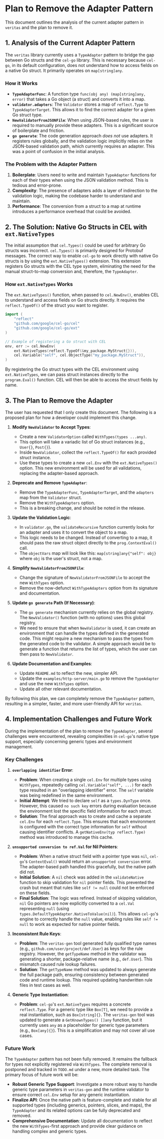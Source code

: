 # Plan to Remove the Adapter Pattern

This document outlines the analysis of the current adapter pattern in `veritas` and the plan to remove it.

## 1. Analysis of the Current Adapter Pattern

The `veritas` library currently uses a `TypeAdapter` pattern to bridge the gap between Go structs and the `cel-go` library. This is necessary because `cel-go`, in its default configuration, does not understand how to access fields on a native Go struct. It primarily operates on `map[string]any`.

### How it Works

- **`TypeAdapterFunc`**: A function type `func(obj any) (map[string]any, error)` that takes a Go object (a struct) and converts it into a map.
- **`validator.adapters`**: The `Validator` stores a map of `reflect.Type` to `TypeAdapterTarget`. This allows it to find the correct adapter for a given Go struct type.
- **`NewValidatorFromJSONFile`**: When using JSON-based rules, the user is required to manually provide these adapters. This is a significant source of boilerplate and friction.
- **`go generate`**: The code generation approach *does not* use adapters. It registers rules globally, and the validation logic implicitly relies on the JSON-based validation path, which currently requires an adapter. This was a point of confusion in the initial analysis.

### The Problem with the Adapter Pattern

1.  **Boilerplate**: Users need to write and maintain `TypeAdapter` functions for each of their types when using the JSON validation method. This is tedious and error-prone.
2.  **Complexity**: The presence of adapters adds a layer of indirection to the validation logic, making the codebase harder to understand and maintain.
3.  **Performance**: The conversion from a struct to a map at runtime introduces a performance overhead that could be avoided.

## 2. The Solution: Native Go Structs in CEL with `ext.NativeTypes`

The initial assumption that `cel.Types()` could be used for arbitrary Go structs was incorrect. `cel.Types()` is primarily designed for Protobuf messages. The correct way to enable `cel-go` to work directly with native Go structs is by using the `ext.NativeTypes()` extension. This extension registers Go structs with the CEL type system, eliminating the need for the manual struct-to-map conversion and, therefore, the `TypeAdapter`.

### How `ext.NativeTypes` Works

The `ext.NativeTypes()` function, when passed to `cel.NewEnv()`, enables CEL to understand and access fields on Go structs directly. It requires the `reflect.TypeOf()` of the struct you want to register.

```go
import (
    "reflect"
    "github.com/google/cel-go/cel"
    "github.com/google/cel-go/ext"
)

// Example of registering a Go struct with CEL
env, err := cel.NewEnv(
    ext.NativeTypes(reflect.TypeOf(&my_package.MyStruct{})),
    cel.Variable("self", cel.ObjectType("my_package.MyStruct")),
)
```

By registering the Go struct types with the CEL environment using `ext.NativeTypes`, we can pass struct instances directly to the `program.Eval()` function. CEL will then be able to access the struct fields by name.

## 3. The Plan to Remove the Adapter

The user has requested that I only create this document. The following is a proposed plan for how a developer could implement this change.

1.  **Modify `NewValidator` to Accept Types**:
    -   Create a new `ValidatorOption` called `WithTypes(types ...any)`.
    -   This option will take a variadic list of Go struct instances (e.g., `User{}`, `Post{}`).
    -   Inside `NewValidator`, collect the `reflect.TypeOf()` for each provided struct instance.
    -   Use these types to create a new `cel.Env` with the `ext.NativeTypes()` option. This new environment will be used for all validations, replacing the adapter-based approach.

2.  **Deprecate and Remove `TypeAdapter`**:
    -   Remove the `TypeAdapterFunc`, `TypeAdapterTarget`, and the `adapters` map from the `Validator` struct.
    -   Remove the `WithTypeAdapters` option.
    -   This is a breaking change, and should be noted in the release.

3.  **Update the Validation Logic**:
    -   In `validator.go`, the `validateRecursive` function currently looks for an adapter and uses it to convert the object to a map.
    -   This logic needs to be changed. Instead of converting to a map, it should pass the raw struct object directly to the `prog.ContextEval()` call.
    -   The `objectVars` map will look like this: `map[string]any{"self": obj}` where `obj` is the user's struct, not a map.

4.  **Simplify `NewValidatorFromJSONFile`**:
    -   Change the signature of `NewValidatorFromJSONFile` to accept the new `WithTypes` option.
    -   Remove the now-defunct `WithTypeAdapters` option from its signature and documentation.

5.  **Update `go generate` Path (If Necessary)**:
    -   The `go generate` mechanism currently relies on the global registry. The `NewValidator()` function (with no options) uses this global registry.
    -   We need to ensure that when `NewValidator` is used, it can create an environment that can handle the types defined in the generated code. This might require a new mechanism to pass the types from the generated code to the validator. A simple approach would be to generate a function that returns the list of types, which the user can then pass to `NewValidator`.

6.  **Update Documentation and Examples**:
    -   Update `README.md` to reflect the new, simpler API.
    -   Update the `examples/http-server/main.go` to remove the `TypeAdapter` and use the new `WithTypes` option.
    -   Update all other relevant documentation.

By following this plan, we can completely remove the `TypeAdapter` pattern, resulting in a simpler, faster, and more user-friendly API for `veritas`.

## 4. Implementation Challenges and Future Work

During the implementation of the plan to remove the `TypeAdapter`, several challenges were encountered, revealing complexities in `cel-go`'s native type support, especially concerning generic types and environment management.

### Key Challenges

1.  **`overlapping identifier` Error**:
    -   **Problem**: When creating a single `cel.Env` for multiple types using `WithTypes`, repeatedly calling `cel.Variable("self", ...)` for each type resulted in an "overlapping identifier" error. The `self` variable was being redefined in the same environment.
    -   **Initial Attempt**: We tried to declare `self` as a `types.DynType` once. However, this caused `no such key` errors during evaluation because the environment lost the specific field information for each struct.
    -   **Solution**: The final approach was to create and cache a separate `cel.Env` for each `reflect.Type`. This ensures that each environment is configured with the correct type information for `self` without causing identifier conflicts. A `getNativeEnv(typ reflect.Type)` method was introduced to manage this cache.

2.  **`unsupported conversion to ref.Val` for Nil Pointers**:
    -   **Problem**: When a native struct field with a pointer type was `nil`, `cel-go`'s `ContextEval()` would return an `unsupported conversion` error. The adapter-based path handled this gracefully, but the native path did not.
    -   **Initial Solution**: A `nil` check was added in the `validateNative` function to skip validation for `nil` pointer fields. This prevented the crash but meant that rules like `self != null` could not be enforced on these fields.
    -   **Final Solution**: The logic was refined. Instead of skipping validation, `nil` Go pointers are now explicitly converted to a `cel.Val` representing `null` (using `types.DefaultTypeAdapter.NativeToValue(nil)`). This allows `cel-go`'s engine to correctly handle the `null` value, enabling rules like `self != null` to work as expected for native pointer fields.

3.  **Inconsistent Rule Keys**:
    -   **Problem**: The `veritas-gen` tool generated fully qualified type names (e.g., `github.com/user/project/def.User`) as keys for the rule registry. However, the `getTypeName` method in the validator was generating a shorter, package-relative name (e.g., `def.User`). This mismatch caused rule lookup failures.
    -   **Solution**: The `getTypeName` method was updated to always generate the full package path, ensuring consistency between generated code and runtime lookup. This required updating handwritten rule files in test cases as well.

4.  **Generic Type Instantiation**:
    -   **Problem**: `cel-go`'s `ext.NativeTypes` requires a concrete `reflect.Type`. For a generic type like `Box[T]`, we need to provide a real instantiation, such as `Box[string]{}`. The `veritas-gen` tool was updated to generate a `GetKnownTypes() []any` function, but it currently uses `any` as a placeholder for generic type parameters (e.g., `Box[any]{}`). This is a simplification and may not cover all use cases.

### Future Work

The `TypeAdapter` pattern has not been fully removed. It remains the fallback for types not explicitly registered via `WithTypes`. The complete removal is postponed and tracked in `TODO.md` under a new, more detailed task. The primary focus of future work will be:

-   **Robust Generic Type Support**: Investigate a more robust way to handle generic type parameters in `veritas-gen` and the runtime validator to ensure correct `cel.Env` setup for any generic instantiation.
-   **Finalize API**: Once the native path is feature-complete and stable for all supported types (including generics, pointers, slices, and maps), the `TypeAdapter` and its related options can be fully deprecated and removed.
-   **Comprehensive Documentation**: Update all documentation to reflect the new `WithTypes`-first approach and provide clear guidance on handling complex and generic types.
